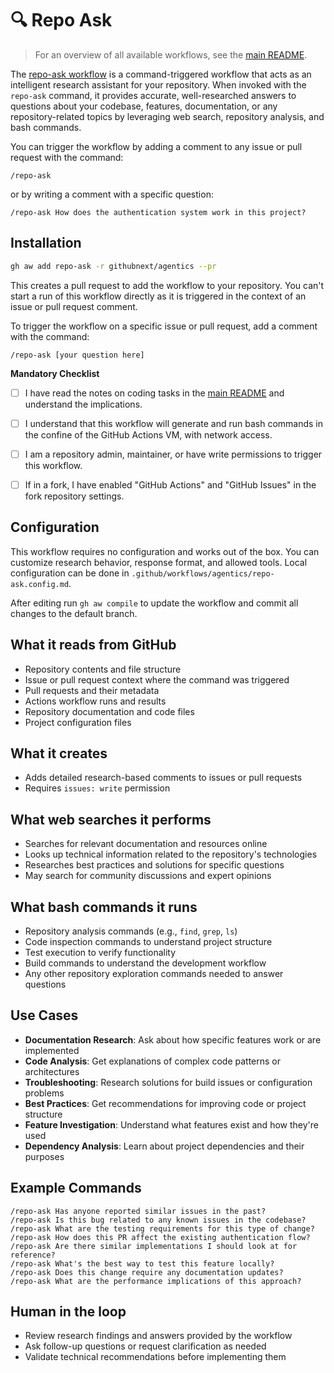 # 🔍 Repo Ask

> For an overview of all available workflows, see the [main README](../README.md).

The [repo-ask workflow](../workflows/repo-ask.md?plain=1) is a command-triggered workflow that acts as an intelligent research assistant for your repository. When invoked with the `repo-ask` command, it provides accurate, well-researched answers to questions about your codebase, features, documentation, or any repository-related topics by leveraging web search, repository analysis, and bash commands.

You can trigger the workflow by adding a comment to any issue or pull request with the command:

```
/repo-ask
```

or by writing a comment with a specific question:

```
/repo-ask How does the authentication system work in this project?
```

## Installation

```bash
gh aw add repo-ask -r githubnext/agentics --pr
```

This creates a pull request to add the workflow to your repository. You can't start a run of this workflow directly as it is triggered in the context of an issue or pull request comment.

To trigger the workflow on a specific issue or pull request, add a comment with the command:

```
/repo-ask [your question here]
```

**Mandatory Checklist**

* [ ] I have read the notes on coding tasks in the [main README](../README.md) and understand the implications.

* [ ] I understand that this workflow will generate and run bash commands in the confine of the GitHub Actions VM, with network access.

* [ ] I am a repository admin, maintainer, or have write permissions to trigger this workflow.

* [ ] If in a fork, I have enabled "GitHub Actions" and "GitHub Issues" in the fork repository settings.

## Configuration

This workflow requires no configuration and works out of the box. You can customize research behavior, response format, and allowed tools. Local configuration can be done in `.github/workflows/agentics/repo-ask.config.md`.

After editing run `gh aw compile` to update the workflow and commit all changes to the default branch.

## What it reads from GitHub

- Repository contents and file structure
- Issue or pull request context where the command was triggered
- Pull requests and their metadata
- Actions workflow runs and results
- Repository documentation and code files
- Project configuration files

## What it creates

- Adds detailed research-based comments to issues or pull requests
- Requires `issues: write` permission

## What web searches it performs

- Searches for relevant documentation and resources online
- Looks up technical information related to the repository's technologies
- Researches best practices and solutions for specific questions
- May search for community discussions and expert opinions

## What bash commands it runs

- Repository analysis commands (e.g., `find`, `grep`, `ls`)
- Code inspection commands to understand project structure
- Test execution to verify functionality
- Build commands to understand the development workflow
- Any other repository exploration commands needed to answer questions

## Use Cases

- **Documentation Research**: Ask about how specific features work or are implemented
- **Code Analysis**: Get explanations of complex code patterns or architectures  
- **Troubleshooting**: Research solutions for build issues or configuration problems
- **Best Practices**: Get recommendations for improving code or project structure
- **Feature Investigation**: Understand what features exist and how they're used
- **Dependency Analysis**: Learn about project dependencies and their purposes

## Example Commands

```
/repo-ask Has anyone reported similar issues in the past?
/repo-ask Is this bug related to any known issues in the codebase?
/repo-ask What are the testing requirements for this type of change?
/repo-ask How does this PR affect the existing authentication flow?
/repo-ask Are there similar implementations I should look at for reference?
/repo-ask What's the best way to test this feature locally?
/repo-ask Does this change require any documentation updates?
/repo-ask What are the performance implications of this approach?
```

## Human in the loop

- Review research findings and answers provided by the workflow
- Ask follow-up questions or request clarification as needed
- Validate technical recommendations before implementing them